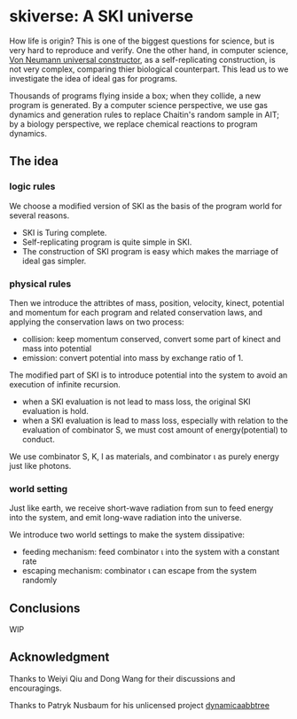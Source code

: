 # skiverse: A SKI universe

How life is origin? This is one of the biggest questions for science, but is very hard to reproduce and verify.
One the other hand, in computer science, [Von Neumann universal constructor](https://en.wikipedia.org/wiki/Von_Neumann_universal_constructor),
as a self-replicating construction, is not very complex, comparing thier biological counterpart.
This lead us to we investigate the idea of ideal gas for programs.

Thousands of programs flying inside a box; when they collide, a new program is generated. By a computer science perspective,
we use gas dynamics and generation rules to replace Chaitin's random sample in AIT; by a biology perspective, we replace
chemical reactions to program dynamics.

## The idea

### logic rules

We choose a modified version of SKI as the basis of the program world for several reasons.
* SKI is Turing complete.
* Self-replicating program is quite simple in SKI.
* The construction of SKI program is easy which makes the marriage of ideal gas simpler.

### physical rules

Then we introduce the attribtes of mass, position, velocity, kinect, potential and momentum for each program and
related conservation laws, and applying the conservation laws on two process:
* collision: keep momentum conserved, convert some part of kinect and mass into potential
* emission: convert potential into mass by exchange ratio of 1.

The modified part of SKI is to introduce potential into the system to avoid an execution of infinite recursion.
* when a SKI evaluation is not lead to mass loss, the original SKI evaluation is hold.
* when a SKI evaluation is lead to mass loss, especially with relation to the evaluation of combinator S,
 we must cost amount of energy(potential) to conduct.
 
We use combinator S, K, I as materials, and combinator ι as purely energy just like photons.
 
### world setting

Just like earth, we receive short-wave radiation from sun to feed energy into the system,
 and emit long-wave radiation into the universe.

We introduce two world settings to make the system dissipative:
* feeding mechanism: feed combinator ι into the system with a constant rate
* escaping mechanism: combinator ι can escape from the system randomly


## Conclusions

WIP

## Acknowledgment

Thanks to Weiyi Qiu and Dong Wang for their discussions and encouragings.

Thanks to Patryk Nusbaum for his unlicensed project [dynamicaabbtree](https://github.com/pateman/dynamicaabbtree)




  




 






 





